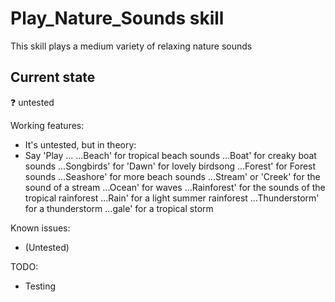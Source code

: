# Play_Nature_Sounds skill

This skill plays a medium variety of relaxing nature sounds

## Current state

❓ untested

Working features:
 - It's untested, but in theory:
 - Say 'Play ...
        ...Beach' for tropical beach sounds
        ...Boat' for creaky boat sounds 
        ...Songbirds' for 'Dawn' for lovely birdsong
        ...Forest' for Forest sounds
        ...Seashore' for more beach sounds
        ...Stream' or 'Creek' for the sound of a stream
        ...Ocean' for waves
        ...Rainforest' for the sounds of the tropical rainforest
        ...Rain' for a light summer rainforest
        ...Thunderstorm' for a thunderstorm
        ...gale' for a tropical storm

Known issues:
 - (Untested)

TODO:
 - Testing
